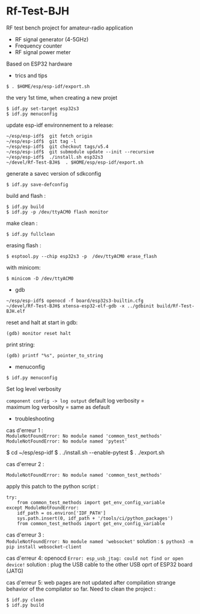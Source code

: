 # Rf-Test-BJH
RF test bench project for amateur-radio application

- RF signal generator (4-5GHz)
- Frequency counter
- RF signal power meter

Based on ESP32 hardware



- trics and tips 

```
$ . $HOME/esp/esp-idf/export.sh
```

the very 1st time, when creating a new projet  
```
$ idf.py set-target esp32s3    
$ idf.py menuconfig  

```

update esp-idf environnement to a release:  
```
~/esp/esp-idf$  git fetch origin
~/esp/esp-idf$  git tag -l
~/esp/esp-idf$  git checkout tags/v5.4
~/esp/esp-idf$  git submodule update --init --recursive
~/esp/esp-idf$  ./install.sh esp32s3
~/devel/Rf-Test-BJH$  . $HOME/esp/esp-idf/export.sh
```

generate a savec version of sdkconfig  
```
$ idf.py save-defconfig
```

build and flash :  
```
$ idf.py build  
$ idf.py -p /dev/ttyACM0 flash monitor
```

make clean : 
```
$ idf.py fullclean
```

erasing flash : 
```
$ esptool.py --chip esp32s3 -p  /dev/ttyACM0 erase_flash
```

with minicom:  
```
$ minicom -D /dev/ttyACM0 
``` 

- gdb

```
~/esp/esp-idf$ openocd -f board/esp32s3-builtin.cfg  
~/devel/Rf-Test-BJH$ xtensa-esp32-elf-gdb -x ../gdbinit build/Rf-Test-BJH.elf  
```

reset and halt at start in gdb:  
```
(gdb) monitor reset halt
``` 

print string:  
```
(gdb) printf "%s", pointer_to_string
```

- menuconfig

```
$ idf.py menuconfig  

```


Set log level verbosity  


`component config -> log output`
default log verbosity = <choose level>  
maximum log verbosity = same as default  



- troubleshooting

cas d'erreur 1 :  
`ModuleNotFoundError: No module named 'common_test_methods'`
`ModuleNotFoundError: No module named 'pytest'`

$ cd ~/esp/esp-idf
$ . ./install.sh --enable-pytest
$ . ./export.sh

cas d'erreur 2 : 

`ModuleNotFoundError: No module named 'common_test_methods'`

apply this patch to the python script : 
```
try:
    from common_test_methods import get_env_config_variable
except ModuleNotFoundError:
    idf_path = os.environ['IDF_PATH']
    sys.path.insert(0, idf_path + '/tools/ci/python_packages')
    from common_test_methods import get_env_config_variable
```

cas d'erreur 3 :  
`ModuleNotFoundError: No module named 'websocket'`
solution : `$ python3 -m pip install websocket-client`

cas d'erreur 4: openocd
`Error: esp_usb_jtag: could not find or open device!`
solution : plug the USB cable to the other USB oprt of ESP32 board (JATG)

cas d'erreur 5: web pages are not updated after compilation
strange behavior of the compilator so far. Need to clean the project :  
```
$ idf.py clean
$ idf.py build
```

